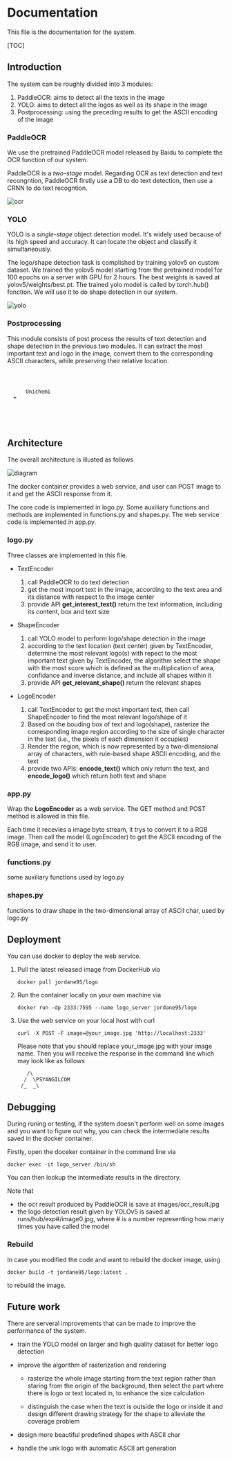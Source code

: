 # Documentation

This file is the documentation for the system.

[TOC]

## Introduction

The system can be roughly divided into 3 modules:

1. PaddleOCR: aims to detect all the texts in the image
2. YOLO: aims to detect all the logos as well as its shape in the image
3. Postprocessing: using the preceding results to get the ASCII encoding of the image

### PaddleOCR

We use the pretrained PaddleOCR model released by Baidu to complete the OCR function of our system.

PaddleOCR is a *two-stage* model. Regarding OCR as text detection and text recongntion, PaddleOCR firstly use a DB to do text detection, then use a CRNN to do text recogntion.

![ocr](ocr_result.jpg)

### YOLO

YOLO is a *single-stage* object detection model. It's widely used because of its high speed and accuracy. It can locate the object and classify it simultaneously.

The logo/shape detection task is complished by training yolov5 on custom dataset. We trained the yolov5 model starting from the pretrained model for 100 epochs on a server with GPU for 2 hours. The best weights is saved at yolov5/weights/best.pt. The trained yolo model is called by torch.hub() fonction. We will use it to do shape detection in our system.

![yolo](image0.jpg)

### Postprocessing

This module consists of post process the results of text detection and shape detection in the previous two modules. It can extract the most important text and logo in the image, convert them to the corresponding ASCII characters, while preserving their relative location.

```
                  
                  
                  
      Unichemi    
  +               
                  
                  
                  
                  
```

## Architecture

The overall architecture is illusted as follows

![diagram](logo-diagram.png)

The docker container provides a web service, and user can POST image to it and get the ASCII response from it.

The core code is implemented in logo.py. Some auxiliary functions and methods are implemented in functions.py and shapes.py. The web service code is implemented in app.py.

### logo.py

Three classes are implemented in this file.

* TextEncoder
  1. call PaddleOCR to do text detection
  2. get the most import text in the image, according to the text area and its distance with respect to the image center
  3. provide API **get_interest_text()** return the text information, including its content, box and text size

* ShapeEncoder
  1. call YOLO model to perform logo/shape detection in the image
  2. according to the text location (text center) given by TextEncoder, determine the most relevant logo(s) with repect to the most important text given by TextEncoder, the algorithm select the shape with the most score which is defined as the multiplication of area, confidance and inverse distance, and include all shapes within it
  3. provide API **get_relevant_shape()** return the relevant shapes

* LogoEncoder
  1. call TextEncoder to get the most important text, then call ShapeEncoder to find the most relevant logo/shape of it
  2. Based on the bouding box of text and logo(shape), rasterize the corresponding image region according to the size of single character in the text (i.e., the pixels of each dimension it occupies)
  3. Render the region, which is now represented by a two-dimensional array of characters, with rule-based shape ASCII encoding, and the text
  4. provide two APIs: **encode_text()** which only return the text, and **encode_logo()** which return both text and shape

### app.py

Wrap the **LogoEncoder** as a web service. The GET method and POST method is allowed in this file.

Each time it recevies a image byte stream, it trys to convert it to a RGB image. Then call the model (LogoEncoder) to get the ASCII encoding of the RGB image, and send it to user.

### functions.py

some auxiliary functions used by logo.py

### shapes.py

functions to draw shape in the two-dimensional array of ASCII char, used by logo.py

## Deployment

You can use docker to deploy the web service.

1. Pull the latest released image from DockerHub via

   ```
   docker pull jordane95/logo
   ```

2. Run the container locally on your own machine via

   ```
   docker run -dp 2333:7595 --name logo_server jordane95/logo
   ```

3. Use the web service on your local host with curl

   ```
   curl -X POST -F image=@your_image.jpg 'http://localhost:2333'
   ```

   Please note that you should replace your_image.jpg with your image name. Then you will receive the response in the command line which may look like as follows

   ```
      /\              
     /  \PSYANGILCOM  
    /_  _\            
   ```

## Debugging

During runing or testing, if the system doesn't perform well on some images and you want to figure out why, you can check the intermediate results saved in the docker container.

Firstly, open the doceker container in the command line via

```
docker exec -it logo_server /bin/sh
```

You can then lookup the intermediate results in the directory.

Note that 

* the ocr result produced by PaddleOCR is save at images/ocr_result.jpg
* the logo detection result given by YOLOv5 is saved at runs/hub/exp#/image0.jpg, where # is a number representing how many times you have called the model

### Rebuild

In case you modified the code and want to rebuild the docker image, using

```
docker build -t jordane95/logo:latest .
```

to rebuild the image.

## Future work

There are serveral improvements that can be made to improve the performance of the system.

* train the YOLO model on larger and high quality dataset for better logo detection

* improve the algorithm of rasterization and rendering

  * rasterize the whole image starting from the text region rather than staring from the origin of the background, then select the part where there is logo or text located in, to enhance the size calculation

  * distinguish the case when the text is outside the logo or inside it and design different drawing strategy for the shape to alleviate the coverage problem

* design more beautiful predefined shapes with ASCII char

* handle the unk logo with automatic ASCII art generation

